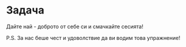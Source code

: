 # Задача

Дайте най - доброто от себе си и смачкайте сесията!

P.S. За нас беше чест и удоволствие да ви водим това упражнение!